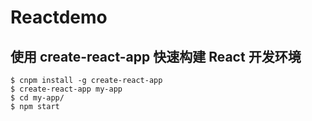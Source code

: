 # Reactdemo
使用 create-react-app 快速构建 React 开发环境
----------
    $ cnpm install -g create-react-app
    $ create-react-app my-app
    $ cd my-app/
    $ npm start